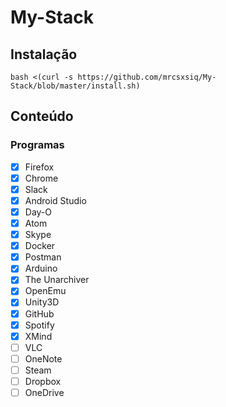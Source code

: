 # My-Stack

## Instalação

```
bash <(curl -s https://github.com/mrcsxsiq/My-Stack/blob/master/install.sh)
```

## Conteúdo

### Programas

- [X] Firefox
- [X] Chrome
- [X] Slack
- [X] Android Studio
- [X] Day-O
- [X] Atom
- [X] Skype
- [X] Docker
- [X] Postman
- [X] Arduino
- [X] The Unarchiver
- [X] OpenEmu
- [X] Unity3D
- [X] GitHub
- [X] Spotify
- [X] XMind
- [ ] VLC
- [ ] OneNote
- [ ] Steam
- [ ] Dropbox
- [ ] OneDrive

